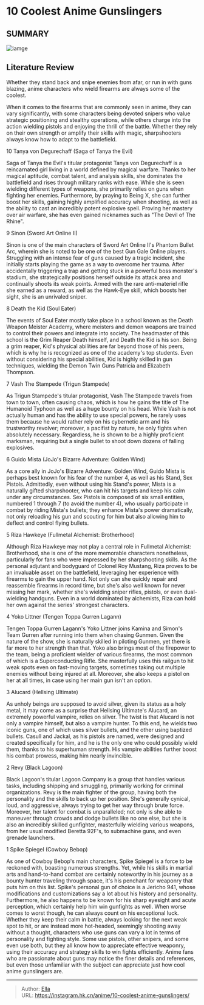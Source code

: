 # 10 Coolest Anime Gunslingers


## SUMMARY 

![iamge](https://static1.srcdn.com/wordpress/wp-content/uploads/2023/09/anime-gunslingers.jpg)

## Literature Review

Whether they stand back and snipe enemies from afar, or run in with guns blazing, anime characters who wield firearms are always some of the coolest.





When it comes to the firearms that are commonly seen in anime, they can vary significantly, with some characters being devoted snipers who value strategic positioning and stealthy operations, while others charge into the action wielding pistols and enjoying the thrill of the battle. Whether they rely on their own strength or amplify their skills with magic, sharpshooters always know how to adapt to the battlefield.









 








 10  Tanya von Degurechaff (Saga of Tanya the Evil) 
        

Saga of Tanya the Evil&#39;s titular protagonist Tanya von Degurechaff is a reincarnated girl living in a world defined by magical warfare. Thanks to her magical aptitude, combat talent, and analysis skills, she dominates the battlefield and rises through military ranks with ease. While she is seen wielding different types of weapons, she primarily relies on guns when fighting her enemies. Furthermore, by praying to Being X, she can further boost her skills, gaining highly amplified accuracy when shooting, as well as the ability to cast an incredibly potent explosive spell. Proving her mastery over air warfare, she has even gained nicknames such as &#34;The Devil of The Rhine&#34;.





 9  Sinon (Sword Art Online II) 
        

Sinon is one of the main characters of Sword Art Online II&#39;s Phantom Bullet Arc, wherein she is noted to be one of the best Gun Gale Online players. Struggling with an intense fear of guns caused by a tragic incident, she initially starts playing the game as a way to overcome her trauma. After accidentally triggering a trap and getting stuck in a powerful boss monster&#39;s stadium, she strategically positions herself outside its attack area and continually shoots its weak points. Armed with the rare anti-materiel rifle she earned as a reward, as well as the Hawk-Eye skill, which boosts her sight, she is an unrivaled sniper.





 8  Death the Kid (Soul Eater) 
        

The events of Soul Eater mostly take place in a school known as the Death Weapon Meister Academy, where meisters and demon weapons are trained to control their powers and integrate into society. The headmaster of this school is the Grim Reaper Death himself, and Death the Kid is his son. Being a grim reaper, Kid&#39;s physical abilities are far beyond those of his peers, which is why he is recognized as one of the academy&#39;s top students. Even without considering his special abilities, Kid is highly skilled in gun techniques, wielding the Demon Twin Guns Patricia and Elizabeth Thompson.





 7  Vash The Stampede (Trigun Stampede) 
        

As Trigun Stampede&#39;s titular protagonist, Vash The Stampede travels from town to town, often causing chaos, which is how he gains the title of The Humanoid Typhoon as well as a huge bounty on his head. While Vash is not actually human and has the ability to use special powers, he rarely uses them because he would rather rely on his cybernetic arm and his trustworthy revolver; moreover, a pacifist by nature, he only fights when absolutely necessary. Regardless, he is shown to be a highly proficient marksman, requiring but a single bullet to shoot down dozens of falling explosives.





 6  Guido Mista (JoJo&#39;s Bizarre Adventure: Golden Wind) 
        

As a core ally in JoJo&#39;s Bizarre Adventure: Golden Wind, Guido Mista is perhaps best known for his fear of the number 4, as well as his Stand, Sex Pistols. Admittedly, even without using his Stand&#39;s power, Mista is a naturally gifted sharpshooter, who can hit his targets and keep his calm under any circumstances. Sex Pistols is composed of six small entities, numbered 1 through 7 (to avoid the number 4), who usually participate in combat by riding Mista&#39;s bullets; they enhance Mista&#39;s power dramatically, not only reloading his gun and scouting for him but also allowing him to deflect and control flying bullets.





 5  Riza Hawkeye (Fullmetal Alchemist: Brotherhood) 
        

Although Riza Hawkeye may not play a central role in Fullmetal Alchemist: Brotherhood, she is one of the more memorable characters nonetheless, particularly for fans who were impressed by her sharpshooting skills. As the personal adjutant and bodyguard of Colonel Roy Mustang, Riza proves to be an invaluable asset on the battlefield, leveraging her experience with firearms to gain the upper hand. Not only can she quickly repair and reassemble firearms in record time, but she&#39;s also well known for never missing her mark, whether she&#39;s wielding sniper rifles, pistols, or even dual-wielding handguns. Even in a world dominated by alchemists, Riza can hold her own against the series&#39; strongest characters.





 4  Yoko Littner (Tengen Toppa Gurren Lagann) 
        

Tengen Toppa Gurren Lagann&#39;s Yoko Littner joins Kamina and Simon&#39;s Team Gurren after running into them when chasing Gunmen. Given the nature of the show, she is naturally skilled in piloting Gunmen, yet there is far more to her strength than that. Yoko also brings most of the firepower to the team, being a proficient wielder of various firearms, the most common of which is a Superconducting Rifle. She masterfully uses this railgun to hit weak spots even on fast-moving targets, sometimes taking out multiple enemies without being injured at all. Moreover, she also keeps a pistol on her at all times, in case using her main gun isn&#39;t an option.





 3  Alucard (Hellsing Ultimate) 
        

As unholy beings are supposed to avoid silver, given its status as a holy metal, it may come as a surprise that Hellsing Ultimate&#39;s Alucard, an extremely powerful vampire, relies on silver. The twist is that Alucard is not only a vampire himself, but also a vampire hunter. To this end, he wields two iconic guns, one of which uses silver bullets, and the other using baptized bullets. Casull and Jackal, as his pistols are named, were designed and created specifically for him, and he is the only one who could possibly wield them, thanks to his superhuman strength. His vampire abilities further boost his combat prowess, making him nearly invincible.





 2  Revy (Black Lagoon) 
        

Black Lagoon&#39;s titular Lagoon Company is a group that handles various tasks, including shipping and smuggling, primarily working for criminal organizations. Revy is the main fighter of the group, having both the personality and the skills to back up her position. She&#39;s generally cynical, loud, and aggressive, always trying to get her way through brute force. Moreover, her talent for combat is unparalleled; not only is she able to maneuver through crowds and dodge bullets like no one else, but she is also an incredibly skilled gunfighter, masterfully wielding various weapons, from her usual modified Beretta 92F&#39;s, to submachine guns, and even grenade launchers.





 1  Spike Spiegel (Cowboy Bebop) 
        

As one of Cowboy Bebop&#39;s main characters, Spike Spiegel is a force to be reckoned with, boasting numerous strengths. Yet, while his skills in martial arts and hand-to-hand combat are certainly noteworthy in his journey as a bounty hunter traveling through space, it&#39;s his penchant for weaponry that puts him on this list. Spike&#39;s personal gun of choice is a Jericho 941, whose modifications and customizations say a lot about his history and personality. Furthermore, he also happens to be known for his sharp eyesight and acute perception, which certainly help him win gunfights as well. When worse comes to worst though, he can always count on his exceptional luck.
Whether they keep their calm in battle, always looking for the next weak spot to hit, or are instead more hot-headed, seemingly shooting away without a thought, characters who use guns can vary a lot in terms of personality and fighting style. Some use pistols, other snipers, and some even use both, but they all know how to appreciate effective weaponry, using their accuracy and strategy skills to win fights efficiently. Anime fans who are passionate about guns may notice the finer details and references, but even those unfamiliar with the subject can appreciate just how cool anime gunslingers are.

---

> Author: [Ella](https://instagram.hk.cn/)  
> URL: https://instagram.hk.cn/anime/10-coolest-anime-gunslingers/  

